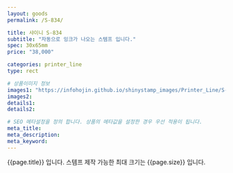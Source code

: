 ```yaml
---
layout: goods
permalink: /S-834/

title: 샤이니 S-834
subtitle: "자동으로 잉크가 나오는 스템프 입니다."
spec: 30x65mm
price: "38,000"

categories: printer_line
type: rect

# 상품이미지 정보
images1: "https://infohojin.github.io/shinystamp_images/Printer_Line/S-834/S-834_1.jpg"
images2:
details1:
details2:    

# SEO 메타설정을 정의 합니다. 상품의 메타값을 설정한 경우 우선 적용이 됩니다.
meta_title: 
meta_description:
meta_keyword:
---
```


{{page.title}} 입니다. 스템프 제작 가능한 최대 크기는 {{page.size}} 입니다. 